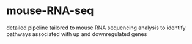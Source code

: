 # mouse-RNA-seq
detailed pipeline tailored to mouse RNA sequencing analysis to identify pathways associated with up and downregulated genes
